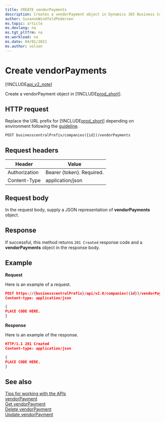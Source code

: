 ```yaml
---
title: CREATE vendorPayments  
description: Creates a vendorPayment object in Dynamics 365 Business Central.
author: SusanneWindfeldPedersen
ms.topic: article
ms.devlang: na
ms.tgt_pltfrm: na
ms.workload: na
ms.date: 04/01/2021
ms.author: solsen
---
```


# Create vendorPayments

[!INCLUDE[api_v2_note](../../../includes/api_v2_note.md)]

Create a vendorPayment object in [!INCLUDE[prod_short](../../../includes/prod_short.md)].

## HTTP request
Replace the URL prefix for [!INCLUDE[prod_short](../../../includes/prod_short.md)] depending on environment following the [guideline](../../v2.0/endpoints-apis-for-dynamics.md).

```
POST businesscentralPrefix/companies({id})/vendorPayments
```

## Request headers

|Header         |Value                    |
|---------------|-------------------------|
|Authorization  |Bearer {token}. Required.|
|Content-Type   |application/json         |

## Request body
In the request body, supply a JSON representation of **vendorPayments** object.

## Response
If successful, this method returns ```201 Created``` response code and a **vendorPayments** object in the response body.

## Example

**Request**

Here is an example of a request.

```json
POST https://{businesscentralPrefix}/api/v2.0/companies({id})/vendorPayments
Content-type: application/json

{
PLACE CODE HERE.
}
```

**Response**

Here is an example of the response. 

```json
HTTP/1.1 201 Created
Content-type: application/json

{
PLACE CODE HERE.
}
```


## See also
[Tips for working with the APIs](../../../developer/devenv-connect-apps-tips.md)     
[vendorPayment](../resources/dynamics_vendorPayment.md)  
[Get vendorPayment](dynamics_vendorPayment_Get.md)   
[Delete vendorPayment](dynamics_vendorPayment_Delete.md)   
[Update vendorPayment](dynamics_vendorPayment_Update.md)   


